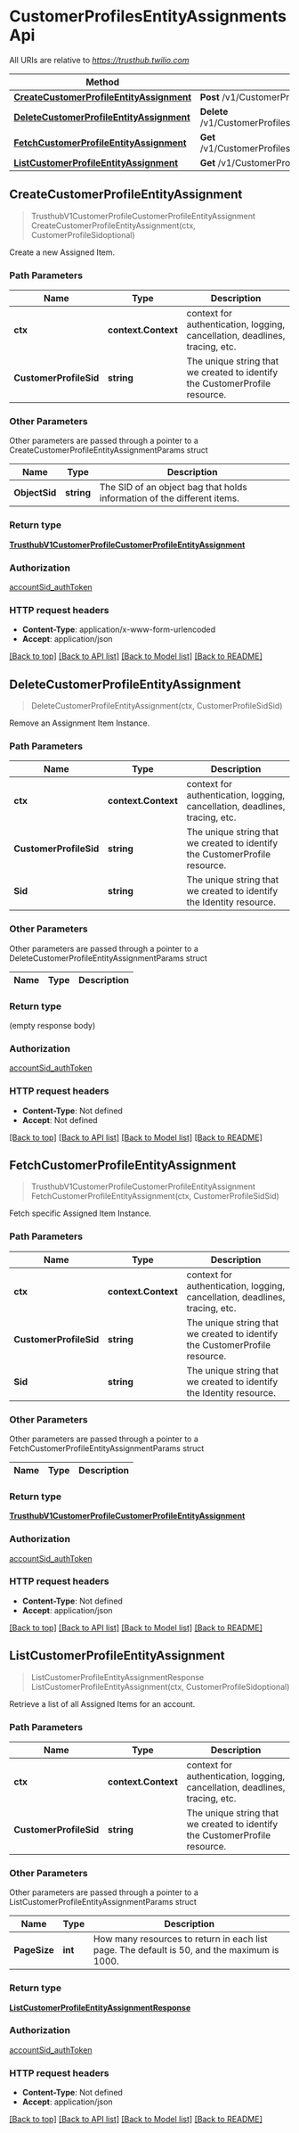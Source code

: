 # CustomerProfilesEntityAssignmentsApi

All URIs are relative to *https://trusthub.twilio.com*

Method | HTTP request | Description
------------- | ------------- | -------------
[**CreateCustomerProfileEntityAssignment**](CustomerProfilesEntityAssignmentsApi.md#CreateCustomerProfileEntityAssignment) | **Post** /v1/CustomerProfiles/{CustomerProfileSid}/EntityAssignments | 
[**DeleteCustomerProfileEntityAssignment**](CustomerProfilesEntityAssignmentsApi.md#DeleteCustomerProfileEntityAssignment) | **Delete** /v1/CustomerProfiles/{CustomerProfileSid}/EntityAssignments/{Sid} | 
[**FetchCustomerProfileEntityAssignment**](CustomerProfilesEntityAssignmentsApi.md#FetchCustomerProfileEntityAssignment) | **Get** /v1/CustomerProfiles/{CustomerProfileSid}/EntityAssignments/{Sid} | 
[**ListCustomerProfileEntityAssignment**](CustomerProfilesEntityAssignmentsApi.md#ListCustomerProfileEntityAssignment) | **Get** /v1/CustomerProfiles/{CustomerProfileSid}/EntityAssignments | 



## CreateCustomerProfileEntityAssignment

> TrusthubV1CustomerProfileCustomerProfileEntityAssignment CreateCustomerProfileEntityAssignment(ctx, CustomerProfileSidoptional)



Create a new Assigned Item.

### Path Parameters


Name | Type | Description
------------- | ------------- | -------------
**ctx** | **context.Context** | context for authentication, logging, cancellation, deadlines, tracing, etc.
**CustomerProfileSid** | **string** | The unique string that we created to identify the CustomerProfile resource.

### Other Parameters

Other parameters are passed through a pointer to a CreateCustomerProfileEntityAssignmentParams struct


Name | Type | Description
------------- | ------------- | -------------
**ObjectSid** | **string** | The SID of an object bag that holds information of the different items.

### Return type

[**TrusthubV1CustomerProfileCustomerProfileEntityAssignment**](TrusthubV1CustomerProfileCustomerProfileEntityAssignment.md)

### Authorization

[accountSid_authToken](../README.md#accountSid_authToken)

### HTTP request headers

- **Content-Type**: application/x-www-form-urlencoded
- **Accept**: application/json

[[Back to top]](#) [[Back to API list]](../README.md#documentation-for-api-endpoints)
[[Back to Model list]](../README.md#documentation-for-models)
[[Back to README]](../README.md)


## DeleteCustomerProfileEntityAssignment

> DeleteCustomerProfileEntityAssignment(ctx, CustomerProfileSidSid)



Remove an Assignment Item Instance.

### Path Parameters


Name | Type | Description
------------- | ------------- | -------------
**ctx** | **context.Context** | context for authentication, logging, cancellation, deadlines, tracing, etc.
**CustomerProfileSid** | **string** | The unique string that we created to identify the CustomerProfile resource.
**Sid** | **string** | The unique string that we created to identify the Identity resource.

### Other Parameters

Other parameters are passed through a pointer to a DeleteCustomerProfileEntityAssignmentParams struct


Name | Type | Description
------------- | ------------- | -------------

### Return type

 (empty response body)

### Authorization

[accountSid_authToken](../README.md#accountSid_authToken)

### HTTP request headers

- **Content-Type**: Not defined
- **Accept**: Not defined

[[Back to top]](#) [[Back to API list]](../README.md#documentation-for-api-endpoints)
[[Back to Model list]](../README.md#documentation-for-models)
[[Back to README]](../README.md)


## FetchCustomerProfileEntityAssignment

> TrusthubV1CustomerProfileCustomerProfileEntityAssignment FetchCustomerProfileEntityAssignment(ctx, CustomerProfileSidSid)



Fetch specific Assigned Item Instance.

### Path Parameters


Name | Type | Description
------------- | ------------- | -------------
**ctx** | **context.Context** | context for authentication, logging, cancellation, deadlines, tracing, etc.
**CustomerProfileSid** | **string** | The unique string that we created to identify the CustomerProfile resource.
**Sid** | **string** | The unique string that we created to identify the Identity resource.

### Other Parameters

Other parameters are passed through a pointer to a FetchCustomerProfileEntityAssignmentParams struct


Name | Type | Description
------------- | ------------- | -------------

### Return type

[**TrusthubV1CustomerProfileCustomerProfileEntityAssignment**](TrusthubV1CustomerProfileCustomerProfileEntityAssignment.md)

### Authorization

[accountSid_authToken](../README.md#accountSid_authToken)

### HTTP request headers

- **Content-Type**: Not defined
- **Accept**: application/json

[[Back to top]](#) [[Back to API list]](../README.md#documentation-for-api-endpoints)
[[Back to Model list]](../README.md#documentation-for-models)
[[Back to README]](../README.md)


## ListCustomerProfileEntityAssignment

> ListCustomerProfileEntityAssignmentResponse ListCustomerProfileEntityAssignment(ctx, CustomerProfileSidoptional)



Retrieve a list of all Assigned Items for an account.

### Path Parameters


Name | Type | Description
------------- | ------------- | -------------
**ctx** | **context.Context** | context for authentication, logging, cancellation, deadlines, tracing, etc.
**CustomerProfileSid** | **string** | The unique string that we created to identify the CustomerProfile resource.

### Other Parameters

Other parameters are passed through a pointer to a ListCustomerProfileEntityAssignmentParams struct


Name | Type | Description
------------- | ------------- | -------------
**PageSize** | **int** | How many resources to return in each list page. The default is 50, and the maximum is 1000.

### Return type

[**ListCustomerProfileEntityAssignmentResponse**](ListCustomerProfileEntityAssignmentResponse.md)

### Authorization

[accountSid_authToken](../README.md#accountSid_authToken)

### HTTP request headers

- **Content-Type**: Not defined
- **Accept**: application/json

[[Back to top]](#) [[Back to API list]](../README.md#documentation-for-api-endpoints)
[[Back to Model list]](../README.md#documentation-for-models)
[[Back to README]](../README.md)

